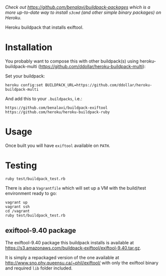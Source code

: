 _Check out https://github.com/benalavi/buildpack-packages which is a more
up-to-date way to install `s3cmd` (and other simple binary packages) on Heroku._

Heroku buildpack that installs exiftool.

Installation
============

You probably want to compose this with other buildpack(s) using
heroku-buildpack-multi (https://github.com/ddollar/heroku-buildpack-multi):

Set your buildpack:

```
heroku config:set BUILDPACK_URL=https://github.com/ddollar/heroku-buildpack-multi
```

And add this to your `.buildpacks`, i.e.:

```
https://github.com/benalavi/buildpack-exiftool
https://github.com/heroku/heroku-buildpack-ruby
```

Usage
=====

Once built you will have `exiftool` available on `PATH`.

Testing
=======

`ruby test/buildpack_test.rb`

There is also a `Vagrantfile` which will set up a VM with the build/test
environment ready to go:

```
vagrant up
vagrant ssh
cd /vagrant
ruby test/buildpack_test.rb
```

exiftool-9.40 package
---------------------

The exiftool-9.40 package this buildpack installs is available at
https://s3.amazonaws.com/buildpack-exiftool/exiftool-9.40.tar.gz.

It is simply a repackaged version of the one available at
http://www.sno.phy.queensu.ca/~phil/exiftool/ with only the exiftool binary and
required `lib` folder included.
